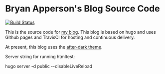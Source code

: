 # Bryan Apperson's Blog Source Code

[![Build Status](https://travis-ci.org/bryanapperson/blog.svg?branch=master)](https://travis-ci.org/bryanapperson/blog)

This is the source code for [my blog](https://bryanapperson.com). This blog is based on hugo and uses Github pages and TravisCI for hosting and continuous delivery.

At present, this blog uses the [after-dark theme](https://after-dark.habd.as/).

Server string for running htmltest:

hugo server -d public --disableLiveReload
